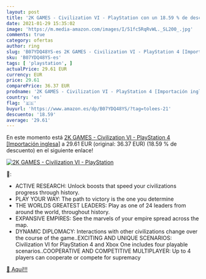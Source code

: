 ```yaml
---
layout: post
title: '2K GAMES - Civilization VI - PlayStation con un 18.59 % de descuento'
date: 2021-01-29 15:35:02
image: 'https://m.media-amazon.com/images/I/51fc5RqRvWL._SL200_.jpg'
comments: true
category: ofertas
author: ring
slug: 'B07YDQ48YS-es 2K GAMES - Civilization VI - PlayStation 4 [Importación...'
sku: 'B07YDQ48YS-es'
tags: [ 'playstation', ]
actualPrice: 29.61 EUR
currency: EUR
price: 29.61
comparePrice: 36.37 EUR
prodname: '2K GAMES - Civilization VI - PlayStation 4 [Importación inglesa]'
country: 'es'
flag: '🇪🇸'
buyurl: 'https://www.amazon.es/dp/B07YDQ48YS/?tag=tolees-21'
descuento: '18.59'
average: '29.61'
---
```


En este momento está [2K GAMES - Civilization VI - PlayStation 4 [Importación inglesa]](https://www.amazon.es/dp/B07YDQ48YS/?tag=tolees-21) a 29.61 EUR (original: 36.37 EUR) (18.59 %  de descuento) en el siguiente enlace!

[![2K GAMES - Civilization VI - PlayStation](https://m.media-amazon.com/images/I/51fc5RqRvWL._SL200_.jpg)](https://www.amazon.es/dp/B07YDQ48YS/?tag=tolees-21)

🔎:

- ACTIVE RESEARCH: Unlock boosts that speed your civilizations progress through history.
- PLAY YOUR WAY: The path to victory is the one you determine
- THE WORLDS GREATEST LEADERS: Play as one of 24 leaders from around the world, throughout history.
- EXPANSIVE EMPIRES: See the marvels of your empire spread across the map.
- DYNAMIC DIPLOMACY: Interactions with other civilizations change over the course of the game..EXCITING AND UNIQUE SCENARIOS: Civilization VI for PlayStation 4 and Xbox One includes four playable scenarios..COOPERATIVE AND COMPETITIVE MULTIPLAYER: Up to 4 players can cooperate or compete for supremacy

[🛒 Aquí!!!](https://www.amazon.es/dp/B07YDQ48YS/?tag=tolees-21)
